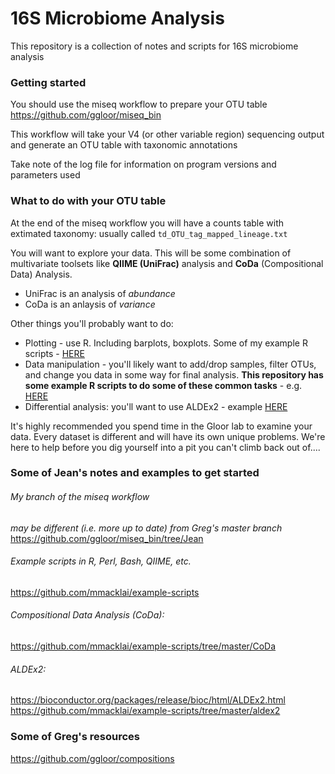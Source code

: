 # 16S Microbiome Analysis
This repository is a collection of notes and scripts for 16S microbiome analysis

### Getting started
You should use the miseq workflow to prepare your OTU table
https://github.com/ggloor/miseq_bin

This workflow will take your V4 (or other variable region) sequencing output and generate an OTU table with taxonomic annotations

Take note of the log file for information on program versions and parameters used

### What to do with your OTU table

At the end of the miseq workflow you will have a counts table with extimated taxonomy: usually called `td_OTU_tag_mapped_lineage.txt`

You will want to explore your data. This will be some combination of multivariate toolsets like **QIIME (UniFrac)** analysis and **CoDa** (Compositional Data) Analysis.
- UniFrac is an analysis of *abundance*
- CoDa is an anlaysis of *variance*

Other things you'll probably want to do:
- Plotting - use R. Including barplots, boxplots. Some of my example R scripts -   [HERE](https://github.com/mmacklai/example-scripts/tree/master/R)
- Data manipulation - you'll likely want to add/drop samples, filter OTUs, and change you data in some way for final analysis. **This repository has some example R scripts to do some of these common tasks** - e.g. [HERE](https://github.com/mmacklai/16S/blob/master/manipulating_counts_table.md)
- Differential analysis: you'll want to use ALDEx2 - example [HERE](https://github.com/mmacklai/example-scripts/tree/master/aldex2)

It's highly recommended you spend time in the Gloor lab to examine your data. Every dataset is different and will have its own unique problems. We're here to help before you dig yourself into a pit you can't climb back out of....

### Some of Jean's notes and examples to get started

###### My branch of the miseq workflow
_may be different (i.e. more up to date) from Greg's master branch_  
https://github.com/ggloor/miseq_bin/tree/Jean

###### Example scripts in R, Perl, Bash, QIIME, etc.
https://github.com/mmacklai/example-scripts

###### Compositional Data Analysis (CoDa):
https://github.com/mmacklai/example-scripts/tree/master/CoDa

###### ALDEx2:
https://bioconductor.org/packages/release/bioc/html/ALDEx2.html  
https://github.com/mmacklai/example-scripts/tree/master/aldex2

### Some of Greg's resources
https://github.com/ggloor/compositions

